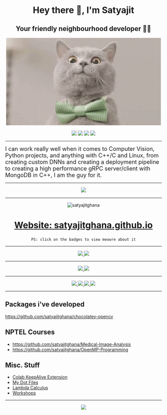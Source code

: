 <div align="center">
    <h1>Hey there 👋, I'm Satyajit</h1>
    <h2>Your friendly neighbourhood developer 👨‍💻 </h2>
</div>

<p align="center">
    <img src="https://github.com/satyajitghana/satyajitghana/raw/master/cat.gif" />
</p>

<p align="center">
    <img src="https://forthebadge.com/images/badges/contains-cat-gifs.svg">
    <img src="https://forthebadge.com/images/badges/thats-how-they-get-you.svg">
    <img src="https://forthebadge.com/images/badges/powered-by-oxygen.svg">
    <img src="https://forthebadge.com/images/badges/kinda-sfw.svg">
</p>

---

<font size="+1.5">
I can work really well when it comes to Computer Vision, Python projects, and anything with C++/C and Linux, from creating custom DNNs and creating a deployment pipeline to creating a high performance gRPC server/client with MongoDB in C++, I am the guy for it.
</font>

---

<p align="center">
    <img src="https://github-readme-stats.vercel.app/api?username=satyajitghana&show_icons=true&title_color=83a598&icon_color=fb4934&text_color=9f9f9f&bg_color=3c383c">
</p>

---

<p align="center">
    <img src="https://komarev.com/ghpvc/?username=satyajitghana" alt="satyajitghana" />
</p>

<h1 align="center">
    <a href="https://satyajitghana.github.io/" target="_blank" rel="noopener noreferrer">
    Website: satyajitghana.github.io
    </a>
</h1>

<p align="center">
    <code>PS: click on the badges to view meowre about it</code>
</p>

---

<!-- Resume and University Work -->

<p align="center">
    <a href="https://github.com/satyajitghana/resume">
        <img src="https://img.shields.io/static/v1?logo=Adobe%20Illustrator&logoColor=violet&logoWidth=20&label=Resume&labelColor=1d2021&message=Satyajit%20Ghana&color=FC427B&style=for-the-badge">
    </a>
    <a href="https://github.com/satyajitghana/satyajitghana/blob/master/university-work.md">
        <img src="https://img.shields.io/static/v1?logo=Microsoft%20OneNote&logoColor=violet&logoWidth=20&label=University%20Work&labelColor=1d2021&message=RUAS&color=FFC312&style=for-the-badge">
    </a>

</p>

---

<!-- Core Skills Section -->

<p align="center">
    <a href="https://github.com/satyajitghana/satyajitghana/blob/master/cv_deeplearning.md">
        <img src="https://img.shields.io/static/v1?logo=PyTorch&logoColor=violet&logoWidth=20&label=Core&labelColor=1d2021&message=Computer%20Vision-Deep%20Learning&color=1289A7&style=for-the-badge">
    </a>
    <a href="https://github.com/satyajitghana/satyajitghana/blob/master/competitive_programming.md">
        <img src="https://img.shields.io/static/v1?logo=CodeChef&logoColor=violet&logoWidth=20&label=Core&labelColor=1d2021&message=Competitive%20Programming&color=05c46b&style=for-the-badge">
    </a>
</p>

---

<!-- Languages Section -->

<p align="center">
    <a href="https://github.com/satyajitghana/satyajitghana/blob/master/c-cpp.md">
        <img src="https://img.shields.io/static/v1?logo=C%2B%2B&logoColor=violet&logoWidth=20&label=Language&labelColor=1d2021&message=C%20C%2B%2B&color=006266&style=for-the-badge">
    </a>
    <a href="https://github.com/satyajitghana/satyajitghana/blob/master/python.md">
        <img src="https://img.shields.io/static/v1?logo=Python&logoColor=violet&logoWidth=20&label=Language&labelColor=1d2021&message=Python&color=5f27cd&style=for-the-badge">
    </a>
    <a href="https://github.com/satyajitghana/satyajitghana/blob/master/javascript.md">
        <img src="https://img.shields.io/static/v1?logo=JavaScript&logoColor=violet&logoWidth=20&label=Language&labelColor=1d2021&message=JavaScript&color=b33939&style=for-the-badge">
    </a>
    <a href="https://github.com/satyajitghana/satyajitghana/blob/master/haskell.md">
        <img src="https://img.shields.io/static/v1?logo=Haskell&logoColor=violet&logoWidth=20&label=Language&labelColor=1d2021&message=Haskell&color=EAB543&style=for-the-badge">
    </a>
</p>

---

## Packages i've developed

https://github.com/satyajitghana/chocolatey-opencv

## NPTEL Courses

- https://github.com/satyajitghana/Medical-Image-Analysis
- https://github.com/satyajitghana/OpenMP-Programming

## Misc. Stuff

- [Colab KeepAlive Extension](https://github.com/satyajitghana/colab-keepalive)
- [My Dot Files](https://github.com/satyajitghana/my-dotfiles)
- [Lambda Calculus](https://github.com/satyajitghana/LambdaCalculus)
- [Workshops](https://github.com/satyajitghana/Workshops)

---

<p align="center">
    <img src="https://forthebadge.com/images/badges/made-with-python.svg">
</p>
